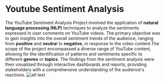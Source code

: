 # Youtube Sentiment Analysis
The YouTube Sentiment Analysis Project involved the application of **natural language processing (NLP)** techniques to analyze the sentiments expressed in user comments on YouTube videos. The primary objective was to gain insights into the overall sentiment trends of the audience, ranging from **positive** and **neutra**l to **negative**, in response to the video content.The scope of the project encompassed a diverse range of YouTube content, allowing for the identification of patterns and sentiments specific to different **genres** or **topics**. The findings from the sentiment analysis were then visualized through interactive dashboards and reports, providing stakeholders with a comprehensive understanding of the audience's reactions.
![alt text](https://www.google.com/imgres?imgurl=https%3A%2F%2Fstorage.googleapis.com%2Fgweb-uniblog-publish-prod%2Foriginal_images%2Fyoutube-logo.jpeg&tbnid=NcCLIfqWY2QmEM&vet=12ahUKEwjSz9On6oGDAxVv3DgGHfQuC-kQMygBegQIARB1..i&imgrefurl=https%3A%2F%2Fblog.youtube%2Fnews-and-events%2F50-million%2F&docid=rn4tS2_cyykmwM&w=1675&h=1675&q=youtube&hl=en&authuser=0&ved=2ahUKEwjSz9On6oGDAxVv3DgGHfQuC-kQMygBegQIARB1)
